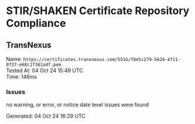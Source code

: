 # STIR/SHAKEN Certificate Repository Compliance

## TransNexus

Name: `https://certificates.transnexus.com/551G/f0e5c279-b624-4f11-8f37-e68c1f361a4f.pem`\
Tested At: 04 Oct 24 15:49 UTC\
Time: 146ms

### Issues

no warning, or error, or notice date level issues were found

Generated: 04 Oct 24 16:29 UTC
